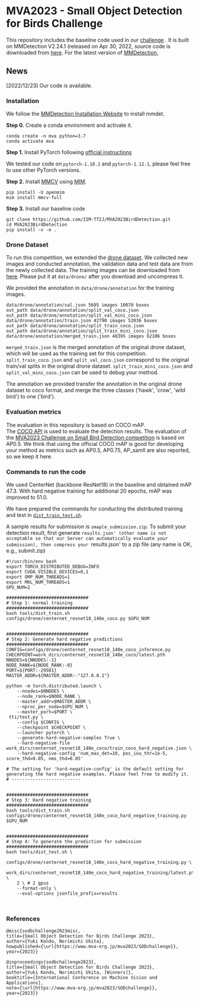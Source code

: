 # MVA2023 - Small Object Detection for Birds Challenge 

This repository includes the baseline code used in our [challenge](http://www.mva-org.jp/mva2023/challenge) .
It is built on MMDetection V2.24.1 (released on Apr 30, 2022, source code is downloaded from [here](https://github.com/open-mmlab/mmdetection/releases/tag/v2.24.1).
For the latest version of [MMDetection](https://github.com/open-mmlab/mmdetection), 



## News
[2022/12/23] Our code is available.


### Installation

We follow the [MMDetection Installation Website](https://github.com/open-mmlab/mmdetection/blob/master/docs/en/get_started.md/#Installation)
to install mmdet.

**Step 0.** Create a conda environment and activate it.

```shell
conda create -n mva python=3.7
conda activate mva
```

**Step 1.** Install PyTorch following [official instructions](https://pytorch.org/get-started/locally/)

We tested our code on `pytorch-1.10.2` and `pytorch-1.12.1`, please feel free to use other PyTorch versions.


**Step 2.** Install [MMCV](https://github.com/open-mmlab/mmcv) using [MIM](https://github.com/open-mmlab/mim).

```shell
pip install -U openmim
mim install mmcv-full
```
**Step 3.** Install our baseline code
```shell
git clone https://github.com/IIM-TTIJ/MVA2023BirdDetection.git
cd MVA2023BirdDetection
pip install -v -e .
```

### Drone Dataset 
To run this competition, we extended the [drone dataset](https://github.com/kakitamedia/drone_dataset). 
We collected new images and conducted annotation, the validation data and test data are from
the newly collected data. 
The training images can be downloaded from [here](https://drive.google.com/file/d/10_gyG5GQLNRX89SUuSG1xy8MSUlbNwzv/view).
Please put it at `data/drone/` after you download and uncompress it.


We provided the annotation in `data/drone/annotation` for the training images.

```
data/drone/annotation/val.json 5605 images 10070 boxes
out_path data/drone/annotation/split_val_coco.json
out_path data/drone/annotation/split_val_mini_coco.json
data/drone/annotation/train.json 42790 images 52036 boxes
out_path data/drone/annotation/split_train_coco.json
out_path data/drone/annotation/split_train_mini_coco.json
data/drone/annotation/merged_train.json 48395 images 62106 boxes
```
`merged_train.json` is the merged annotation of the original drone dataset, which will be used as the training 
set for this competition. 
`split_train_coco.json` and `split_val_coco.json` correspond to the original train/val splits in the original drone dataset. 
`split_train_mini_coco.json` and `split_val_mini_coco.json` can be used to debug your method.

The annotation we provided transfer the annotation in the original drone dataset to coco format, and merge the three classes ('hawk', 'crow', 'wild bird') to one ('bird'). 



### Evaluation metrics
The evaluation in this repository is based on COCO mAP.  
The [COCO API](https://github.com/cocodataset/cocoapi) is used to evaluate the detection results.
The evaluation of the [MVA2023 Challenge on Small Bird Detection competition](http://www.mva-org.jp/mva2023/challenge) is based on AP0.5.
We think that using the official COCO mAP is good for developing your method as metrics such as AP0.5, AP0.75, AP_samll 
are also reported, so we keep it here.


### Commands to run the code

We used CenterNet (backbone ResNet18) in the baseline and obtained mAP 47.3.
With hard negative training for additional 20 epochs, mAP was improved to 51.0. 

We have prepared the commands for conducting the distributed training and test in [`dist_train_test.sh`](dist_train_test.sh).

A sample results for submission is `smaple_submission.zip`. 
To submit your detection result, first generate `results.json' (other name is not acceptable so that
our Server can automatically evaluate your submission), then compress your `results.json' to a zip file (any name is OK, e.g., 
submit.zip)



```shell
#!/usr/bin/env bash
export TORCH_DISTRIBUTED_DEBUG=INFO 
export CUDA_VISIBLE_DEVICES=0,1
export OMP_NUM_THREADS=1
export MKL_NUM_THREADS=1
GPU_NUM=2

###############################
# Step 1: normal training
###############################
bash tools/dist_train.sh  configs/drone/centernet_resnet18_140e_coco.py $GPU_NUM


###############################
# Step 2: Generate hard negative predictions
###############################
CONFIG=configs/drone/centernet_resnet18_140e_coco_inference.py
CHECKPOINT=work_dirs/centernet_resnet18_140e_coco/latest.pth
NNODES=${NNODES:-1}
NODE_RANK=${NODE_RANK:-0}
PORT=${PORT:-29501}
MASTER_ADDR=${MASTER_ADDR:-"127.0.0.1"}

python -m torch.distributed.launch \
    --nnodes=$NNODES \
    --node_rank=$NODE_RANK \
    --master_addr=$MASTER_ADDR \
    --nproc_per_node=$GPU_NUM \
    --master_port=$PORT \
 tti/test.py \
    --config $CONFIG \
    --checkpoint $CHECKPOINT \
    --launcher pytorch \
    --generate-hard-negative-samples True \
    --hard-negative-file work_dirs/centernet_resnet18_140e_coco/train_coco_hard_negative.json \
    --hard-negative-config 'num_max_det=10, pos_iou_thr=1e-5, score_thd=0.05, nms_thd=0.05'
    
# The setting for 'hard-negative-config' is the default setting for generating the hard negative examples. Please feel free to modify it.
# --------------------------


###############################
# Step 3: Hard negative training
###############################
bash tools/dist_train.sh  configs/drone/centernet_resnet18_140e_coco_hard_negative_training.py $GPU_NUM


###############################
# Step 4: To generate the prediction for submission
###############################
bash tools/dist_test.sh \
    configs/drone/centernet_resnet18_140e_coco_hard_negative_training.py \
    work_dirs/centernet_resnet18_140e_coco_hard_negative_training/latest.pth \
    2 \ # 2 gpus
    --format-only \
    --eval-options jsonfile_prefix=results



```




### References 

```
@misc{sodbchallenge2023misc,
title={Small Object Detection for Birds Challenge 2023},
author={Yuki Kondo, Norimichi Ukita},
howpublished={\url{https://www.mva-org.jp/mva2023/SODchallenge}},
year={2023}}

@inproceedings{sodbchallenge2023},
title={Small Object Detection for Birds Challenge 2023},
author={Yuki Kondo, Norimichi Ukita, [Winners]},
booktitle={International Conference on Machine Vision and Applications},
note={\url{https://www.mva-org.jp/mva2023/SODchallenge}},
year={2023}}

```
